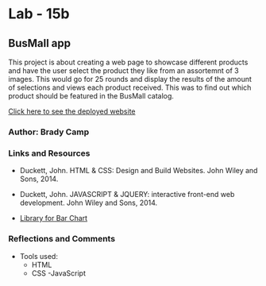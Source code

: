 # Lab - 15b

## BusMall app

This project is about creating a web page to showcase different products and have the user select the product they like from an assortemnt of 3 images. This would go for 25 rounds and display the results of the amount of selections and views each product received. This was to find out which product should be featured in the BusMall catalog.

[Click here to see the deployed website](https://bradyjcamp.github.io/BusMall/)

### Author: Brady Camp

### Links and Resources

- Duckett, John. HTML & CSS: Design and Build Websites. John Wiley and Sons, 2014.

- Duckett, John. JAVASCRIPT & JQUERY: interactive front-end web development. John Wiley and Sons, 2014.

- [Library for Bar Chart](https://www.chartjs.org/docs/latest/)

### Reflections and Comments

- Tools used:
  - HTML
  - CSS
  -JavaScript

